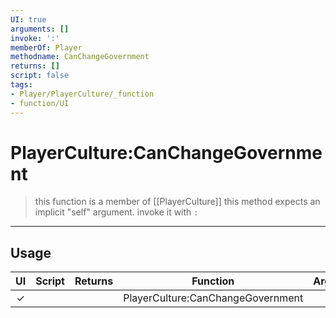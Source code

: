 ```yaml
---
UI: true
arguments: []
invoke: ':'
memberOf: Player
methodname: CanChangeGovernment
returns: []
script: false
tags:
- Player/PlayerCulture/_function
- function/UI
---
```

# PlayerCulture:CanChangeGovernment
> this function is a member of [[PlayerCulture]]
> this method expects an implicit "self" argument. invoke it with `:`
-----
## Usage
|  UI | Script | Returns | Function | Arguments |
|:---:|:------:|-------:|:--------:|:---------|
|✓| ||PlayerCulture:CanChangeGovernment||
